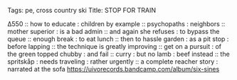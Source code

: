 Tags: pe, cross country ski
Title: STOP FOR TRAIN
  
∆550 :: how to educate : children by example :: psychopaths : neighbors :: mother superior : is a bad admin :: and again she refuses : to bypass the queue :: enough break : to eat lunch :: then to hassle garden : as a pit stop : before lapping :: the technique is greatly improving :: get on a pursuit : of the green topped chubby : and fail :: curry : but no lamb : beef instead :: the spritskåp : needs traveling : rather urgently :: a complete reacher story : narrated at the sofa
<https://uivorecords.bandcamp.com/album/six-sines>  
